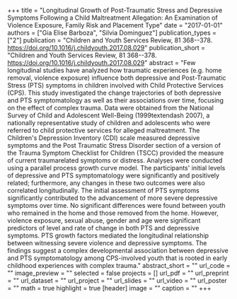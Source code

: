 +++
title = "Longitudinal Growth of Post-Traumatic Stress and Depressive Symptoms Following a Child Maltreatment Allegation: An Examination of Violence Exposure, Family Risk and Placement Type"
date = "2017-01-01"
authors = ["Gia Elise Barboza", "Silvia Dominguez"]
publication_types = ["2"]
publication = "Children and Youth Services Review, 81 368--378. https://doi.org/10.1016/j.childyouth.2017.08.029"
publication_short = "Children and Youth Services Review, 81 368--378. https://doi.org/10.1016/j.childyouth.2017.08.029"
abstract = "Few longitudinal studies have analyzed how traumatic experiences (e.g. home removal, violence exposure) influence both depressive and Post-Traumatic Stress (PTS) symptoms in children involved with Child Protective Services (CPS). This study investigated the change trajectories of both depressive and PTS symptomatology as well as their associations over time, focusing on the effect of complex trauma. Data were obtained from the National Survey of Child and Adolescent Well-Being (1999textendash 2007), a nationally representative study of children and adolescents who were referred to child protective services for alleged maltreatment. The Children's Depression Inventory (CDI) scale measured depressive symptoms and the Post Traumatic Stress Disorder section of a version of the Trauma Symptom Checklist for Children (TSCC) provided the measure of current traumarelated symptoms or distress. Analyses were conducted using a parallel process growth curve model. The participants' initial levels of depressive and PTS symptomatology were significantly and positively related; furthermore, any changes in these two outcomes were also correlated longitudinally. The initial assessment of PTS symptoms significantly contributed to the advancement of more severe depressive symptoms over time. No significant differences were found between youth who remained in the home and those removed from the home. However, violence exposure, sexual abuse, gender and age were significant predictors of level and rate of change in both PTS and depressive symptoms. PTS growth factors mediated the longitudinal relationship between witnessing severe violence and depressive symptoms. The findings suggest a complex developmental association between depressive and PTS symptomatology among CPS-involved youth that is rooted in early childhood experiences with complex trauma."
abstract_short = ""
url_code = ""
image_preview = ""
selected = false
projects = []
url_pdf = ""
url_preprint = ""
url_dataset = ""
url_project = ""
url_slides = ""
url_video = ""
url_poster = ""
math = true
highlight = true
[header]
image = ""
caption = ""
+++
